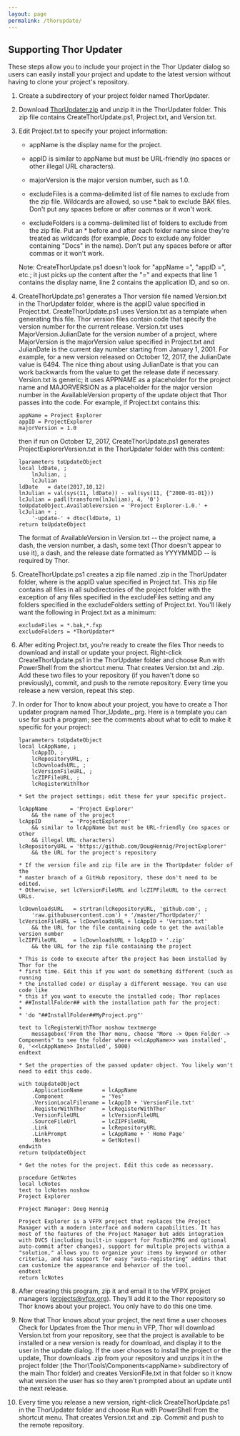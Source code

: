 ```yaml
---
layout: page
permalink: /thorupdate/
---
```


## Supporting Thor Updater

These steps allow you to include your project in the Thor Updater dialog so users can easily install your project and update to the latest version without having to clone your project's repository. 

1. Create a subdirectory of your project folder named ThorUpdater.

2. Download [ThorUpdater.zip](https://vfpx.github.io/ThorUpdater/ThorUpdater.zip) and unzip it in the ThorUpdater folder. This zip file contains CreateThorUpdate.ps1, Project.txt, and Version.txt.

3. Edit Project.txt to specify your project information:

    - appName is the display name for the project.
    
    - appID is similar to appName but must be URL-friendly (no spaces or other illegal URL characters).

    - majorVersion is the major version number, such as 1.0.

    - excludeFiles is a comma-delimited list of file names to exclude from the zip file. Wildcards are allowed, so use *.bak to exclude BAK files. Don't put any spaces before or after commas or it won't work.

    - excludeFolders is a comma-delimited list of folders to exclude from the zip file. Put an * before and after each folder name since they're treated as wildcards (for example, *Docs* to exclude any folder containing "Docs" in the name). Don't put any spaces before or after commas or it won't work.

    Note: CreateThorUpdate.ps1 doesn't look for "appName =", "appID =", etc.; it just picks up the content after the "=" and expects that line 1 contains the display name, line 2 contains the application ID, and so on.

4. CreateThorUpdate.ps1 generates a Thor version file named <appID>Version.txt in the ThorUpdater folder, where <appID> is the appID value specified in Project.txt. CreateThorUpdate.ps1 uses Version.txt as a template when generating this file. Thor version files contain code that specify the version number for the current release. Version.txt uses MajorVersion.JulianDate for the version number of a project, where MajorVersion is the majorVersion value specified in Project.txt and JulianDate is the current day number starting from January 1, 2001. For example, for a new version released on October 12, 2017, the JulianDate value is 6494. The nice thing about using JulianDate is that you can work backwards from the value to get the release date if necessary. Version.txt is generic; it uses APPNAME as a placeholder for the project name and MAJORVERSION as a placeholder for the major version number in the AvailableVersion property of the update object that Thor passes into the code. For example, if Project.txt contains this:

    ```
    appName = Project Explorer  
    appID = ProjectExplorer  
    majorVersion = 1.0
    ```

    then if run on October 12, 2017, CreateThorUpdate.ps1 generates ProjectExplorerVersion.txt in the ThorUpdater folder with this content:

    ```
    lparameters toUpdateObject
    local ldDate, ;
    	lnJulian, ;
    	lcJulian
    ldDate   = date(2017,10,12)
    lnJulian = val(sys(11, ldDate)) - val(sys(11, {^2000-01-01}))
    lcJulian = padl(transform(lnJulian), 4, '0')
    toUpdateObject.AvailableVersion = 'Project Explorer-1.0.' + lcJulian + ;
    	'-update-' + dtoc(ldDate, 1)
    return toUpdateObject
    ```

    The format of AvailableVersion in Version.txt -- the project name, a dash, the version number, a dash, some text (Thor doesn't appear to use it), a dash, and the release date formatted as YYYYMMDD -- is required by Thor.

5. CreateThorUpdate.ps1 creates a zip file named <appID>.zip in the ThorUpdater folder, where <appID> is the appID value specified in Project.txt. This zip file contains all files in all subdirectories of the project folder with the exception of any files specified in the excludeFiles setting and any folders specified in the excludeFolders setting of Project.txt. You'll likely want the following in Project.txt as a minimum:

    ```
    excludeFiles = *.bak,*.fxp
    excludeFolders = *ThorUpdater*
    ```
    
6. After editing Project.txt, you're ready to create the files Thor needs to download and install or update your project. Right-click CreateThorUpdate.ps1 in the ThorUpdater folder and choose Run with PowerShell from the shortcut menu. That creates <appID>Version.txt and <appID>.zip. Add these two files to your repository (if you haven't done so previously), commit, and push to the remote repository. Every time you release a new version, repeat this step.

7. In order for Thor to know about your project, you have to create a Thor updater program named Thor_Update_<appID>.prg. Here is a template you can use for such a program; see the comments about what to edit to make it specific for your project:

    ```
    lparameters toUpdateObject
    local lcAppName, ;
    	lcAppID, ;
    	lcRepositoryURL, ;
    	lcDownloadsURL, ;
    	lcVersionFileURL, ;
    	lcZIPFileURL, ;
    	lcRegisterWithThor
    
    * Set the project settings; edit these for your specific project.
    
    lcAppName       = 'Project Explorer'
    	&& the name of the project
    lcAppID         = 'ProjectExplorer'
    	&& similar to lcAppName but must be URL-friendly (no spaces or other
    	&& illegal URL characters)
    lcRepositoryURL = 'https://github.com/DougHennig/ProjectExplorer'
    	&& the URL for the project's repository
    
    * If the version file and zip file are in the ThorUpdater folder of the
    * master branch of a GitHub repository, these don't need to be edited.
    * Otherwise, set lcVersionFileURL and lcZIPFileURL to the correct URLs.
    
    lcDownloadsURL   = strtran(lcRepositoryURL, 'github.com', ;
    	'raw.githubusercontent.com') + '/master/ThorUpdater/'
    lcVersionFileURL = lcDownloadsURL + lcAppID + 'Version.txt'
    	&& the URL for the file containing code to get the available version number
    lcZIPFileURL     = lcDownloadsURL + lcAppID + '.zip'
    	&& the URL for the zip file containing the project
    
    * This is code to execute after the project has been installed by Thor for the
    * first time. Edit this if you want do something different (such as running
    * the installed code) or display a different message. You can use code like
    * this if you want to execute the installed code; Thor replaces
    * ##InstallFolder## with the installation path for the project:
    *
    * 'do "##InstallFolder##MyProject.prg"'
    
    text to lcRegisterWithThor noshow textmerge
    	messagebox('From the Thor menu, choose "More -> Open Folder -> Components" to see the folder where <<lcAppName>> was installed', 0, '<<lcAppName>> Installed', 5000)
    endtext
    
    * Set the properties of the passed updater object. You likely won't need to edit this code.
    
    with toUpdateObject
    	.ApplicationName      = lcAppName
    	.Component            = 'Yes'
    	.VersionLocalFilename = lcAppID + 'VersionFile.txt'
    	.RegisterWithThor     = lcRegisterWithThor
    	.VersionFileURL       = lcVersionFileURL
    	.SourceFileUrl        = lcZIPFileURL
    	.Link                 = lcRepositoryURL
    	.LinkPrompt           = lcAppName + ' Home Page'
    	.Notes                = GetNotes()
    endwith
    return toUpdateObject
    
    * Get the notes for the project. Edit this code as necessary.
    
    procedure GetNotes
    local lcNotes
    text to lcNotes noshow
    Project Explorer
    
    Project Manager: Doug Hennig
    
    Project Explorer is a VFPX project that replaces the Project Manager with a modern interface and modern capabilities. It has most of the features of the Project Manager but adds integration with DVCS (including built-in support for FoxBin2PRG and optional auto-commit after changes), support for multiple projects within a "solution," allows you to organize your items by keyword or other criteria, and has support for easy "auto-registering" addins that can customize the appearance and behavior of the tool.
    endtext
    return lcNotes
    ```

7. After creating this program, zip it and email it to the VFPX project managers (projects@vfpx.org). They'll add it to the Thor repository so Thor knows about your project. You only have to do this one time.

8. Now that Thor knows about your project, the next time a user chooses Check for Updates from the Thor menu in VFP, Thor will download <appID>Version.txt from your repository, see that the project is available to be installed or a new version is ready for download, and display it to the user in the update dialog. If the user chooses to install the project or the update, Thor downloads <appID>.zip from your repository and unzips it in the project folder (the Thor\Tools\Components\<appName> subdirectory of the main Thor folder) and creates <appID>VersionFile.txt in that folder so it know what version the user has so they aren't prompted about an update until the next release.

9. Every time you release a new version, right-click CreateThorUpdate.ps1 in the ThorUpdater folder and choose Run with PowerShell from the shortcut menu. That creates <appID>Version.txt and <appID>.zip. Commit and push to the remote repository.